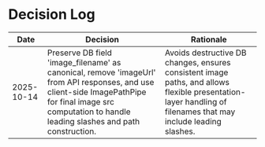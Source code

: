 # Decision Log

| Date | Decision | Rationale |
|------|----------|-----------|
| 2025-10-14 | Preserve DB field 'image_filename' as canonical, remove 'imageUrl' from API responses, and use client-side ImagePathPipe for final image src computation to handle leading slashes and path construction. | Avoids destructive DB changes, ensures consistent image paths, and allows flexible presentation-layer handling of filenames that may include leading slashes. |
